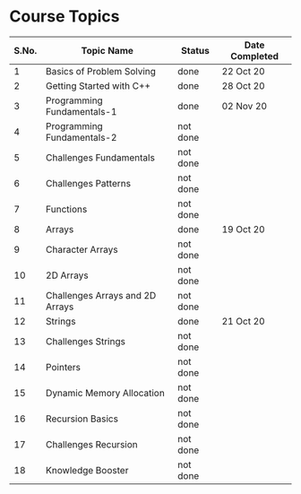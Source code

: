 # Course Topics

S.No. | Topic Name| Status | Date Completed |
------|-----------|--------|----------------|
1 | Basics of Problem Solving | done | 22 Oct 20 |
2 | Getting Started with C++ | done | 28 Oct 20 |
3 | Programming Fundamentals-1 | done | 02 Nov 20 |
4 | Programming Fundamentals-2 | not done | |
5 | Challenges Fundamentals | not done | |
6 | Challenges Patterns | not done | |
7 | Functions | not done | |
8 | Arrays | done | 19 Oct 20 |
9 | Character Arrays | not done | |
10 | 2D Arrays | not done | |
11 | Challenges Arrays and 2D Arrays | not done | |
12 | Strings | done | 21 Oct 20 |
13 | Challenges Strings | not done | |
14 | Pointers | not done | |
15 | Dynamic Memory Allocation | not done | |
16 | Recursion Basics | not done | |
17 | Challenges Recursion | not done | |
18 | Knowledge Booster | not done | | 
